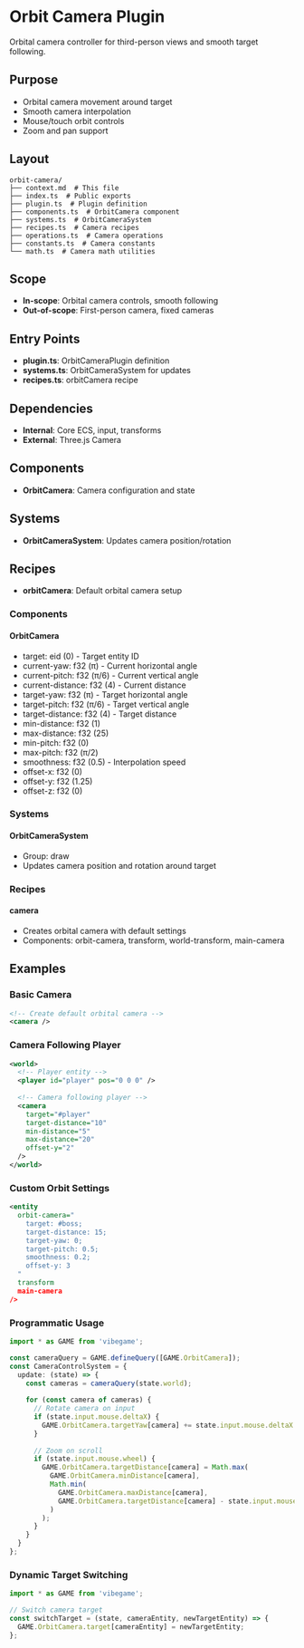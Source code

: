 # Orbit Camera Plugin

<!-- LLM:OVERVIEW -->
Orbital camera controller for third-person views and smooth target following.
<!-- /LLM:OVERVIEW -->

## Purpose

- Orbital camera movement around target
- Smooth camera interpolation
- Mouse/touch orbit controls
- Zoom and pan support

## Layout

```
orbit-camera/
├── context.md  # This file
├── index.ts  # Public exports
├── plugin.ts  # Plugin definition
├── components.ts  # OrbitCamera component
├── systems.ts  # OrbitCameraSystem
├── recipes.ts  # Camera recipes
├── operations.ts  # Camera operations
├── constants.ts  # Camera constants
└── math.ts  # Camera math utilities
```

## Scope

- **In-scope**: Orbital camera controls, smooth following
- **Out-of-scope**: First-person camera, fixed cameras

## Entry Points

- **plugin.ts**: OrbitCameraPlugin definition
- **systems.ts**: OrbitCameraSystem for updates
- **recipes.ts**: orbitCamera recipe

## Dependencies

- **Internal**: Core ECS, input, transforms
- **External**: Three.js Camera

## Components

- **OrbitCamera**: Camera configuration and state

## Systems

- **OrbitCameraSystem**: Updates camera position/rotation

## Recipes

- **orbitCamera**: Default orbital camera setup

<!-- LLM:REFERENCE -->
### Components

#### OrbitCamera
- target: eid (0) - Target entity ID
- current-yaw: f32 (π) - Current horizontal angle
- current-pitch: f32 (π/6) - Current vertical angle
- current-distance: f32 (4) - Current distance
- target-yaw: f32 (π) - Target horizontal angle
- target-pitch: f32 (π/6) - Target vertical angle
- target-distance: f32 (4) - Target distance
- min-distance: f32 (1)
- max-distance: f32 (25)
- min-pitch: f32 (0)
- max-pitch: f32 (π/2)
- smoothness: f32 (0.5) - Interpolation speed
- offset-x: f32 (0)
- offset-y: f32 (1.25)
- offset-z: f32 (0)

### Systems

#### OrbitCameraSystem
- Group: draw
- Updates camera position and rotation around target

### Recipes

#### camera
- Creates orbital camera with default settings
- Components: orbit-camera, transform, world-transform, main-camera
<!-- /LLM:REFERENCE -->

<!-- LLM:EXAMPLES -->
## Examples

### Basic Camera

```xml
<!-- Create default orbital camera -->
<camera />
```

### Camera Following Player

```xml
<world>
  <!-- Player entity -->
  <player id="player" pos="0 0 0" />
  
  <!-- Camera following player -->
  <camera 
    target="#player"
    target-distance="10"
    min-distance="5"
    max-distance="20"
    offset-y="2"
  />
</world>
```

### Custom Orbit Settings

```xml
<entity 
  orbit-camera="
    target: #boss;
    target-distance: 15;
    target-yaw: 0;
    target-pitch: 0.5;
    smoothness: 0.2;
    offset-y: 3
  "
  transform
  main-camera
/>
```

### Programmatic Usage

```typescript
import * as GAME from 'vibegame';

const cameraQuery = GAME.defineQuery([GAME.OrbitCamera]);
const CameraControlSystem = {
  update: (state) => {
    const cameras = cameraQuery(state.world);
    
    for (const camera of cameras) {
      // Rotate camera on input
      if (state.input.mouse.deltaX) {
        GAME.OrbitCamera.targetYaw[camera] += state.input.mouse.deltaX * 0.01;
      }
      
      // Zoom on scroll
      if (state.input.mouse.wheel) {
        GAME.OrbitCamera.targetDistance[camera] = Math.max(
          GAME.OrbitCamera.minDistance[camera],
          Math.min(
            GAME.OrbitCamera.maxDistance[camera],
            GAME.OrbitCamera.targetDistance[camera] - state.input.mouse.wheel * 0.5
          )
        );
      }
    }
  }
};
```

### Dynamic Target Switching

```typescript
import * as GAME from 'vibegame';

// Switch camera target
const switchTarget = (state, cameraEntity, newTargetEntity) => {
  GAME.OrbitCamera.target[cameraEntity] = newTargetEntity;
};
```
<!-- /LLM:EXAMPLES -->
